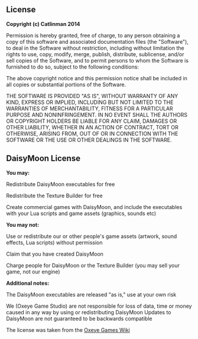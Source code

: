 License
--------------

**Copyright (c) Catlinman 2014**

Permission is hereby granted, free of charge, to any person obtaining a copy of
this software and associated documentation files (the "Software"), to deal in
the Software without restriction, including without limitation the rights to
use, copy, modify, merge, publish, distribute, sublicense, and/or sell copies of
the Software, and to permit persons to whom the Software is furnished to do so,
subject to the following conditions:

The above copyright notice and this permission notice shall be included in all
copies or substantial portions of the Software.

THE SOFTWARE IS PROVIDED "AS IS", WITHOUT WARRANTY OF ANY KIND, EXPRESS OR
IMPLIED, INCLUDING BUT NOT LIMITED TO THE WARRANTIES OF MERCHANTABILITY, FITNESS
FOR A PARTICULAR PURPOSE AND NONINFRINGEMENT. IN NO EVENT SHALL THE AUTHORS OR
COPYRIGHT HOLDERS BE LIABLE FOR ANY CLAIM, DAMAGES OR OTHER LIABILITY, WHETHER
IN AN ACTION OF CONTRACT, TORT OR OTHERWISE, ARISING FROM, OUT OF OR IN
CONNECTION WITH THE SOFTWARE OR THE USE OR OTHER DEALINGS IN THE SOFTWARE.


DaisyMoon License
--------------

**You may:** 

Redistribute DaisyMoon executables for free 

Redistribute the Texture Builder for free 

Create commercial games with DaisyMoon, and include the executables with your Lua scripts and game assets (graphics, sounds etc) 

**You may not:** 

Use or redistribute our or other people's game assets (artwork, sound effects, Lua scripts) without permission 

Claim that you have created DaisyMoon 

Charge people for DaisyMoon or the Texture Builder (you may sell your game, not our engine) 

**Additional notes:** 

The DaisyMoon executables are released "as is," use at your own risk 

We (Oxeye Game Studio) are not responsible for loss of data, time or money caused in any way by using or redistributing DaisyMoon
Updates to DaisyMoon are not guaranteed to be backwards compatible

The license was taken from the [Oxeye Games Wiki](http://www.oxeyegames.com/wiki/index.php/DaisyMoon_License)

